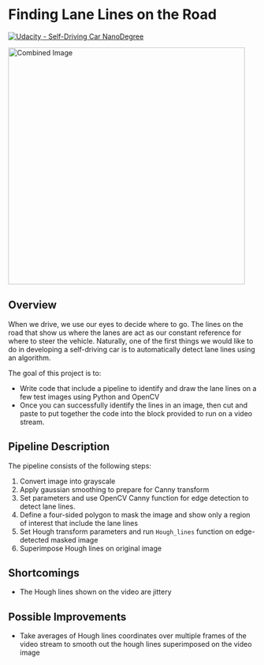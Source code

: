 # **Finding Lane Lines on the Road** 
[![Udacity - Self-Driving Car NanoDegree](https://s3.amazonaws.com/udacity-sdc/github/shield-carnd.svg)](http://www.udacity.com/drive)

<img src="examples/laneLines_thirdPass.jpg" width="480" alt="Combined Image" />

Overview
---

When we drive, we use our eyes to decide where to go.  The lines on the road that show us where the lanes are act as our constant reference for where to steer the vehicle.  Naturally, one of the first things we would like to do in developing a self-driving car is to automatically detect lane lines using an algorithm.

The goal of this project is to:

- Write code that include a pipeline to identify and draw the lane lines on a few test images using Python and OpenCV
- Once you can successfully identify the lines in an image, then cut and paste to put together the code into the block provided to run on a video stream. 

Pipeline Description
---
The pipeline consists of the following steps:

1. Convert image into grayscale
2. Apply gaussian smoothing to prepare for Canny transform
3. Set parameters and use OpenCV Canny function for edge detection to detect lane lines.
4. Define a four-sided polygon to mask the image and show only a region of interest that include the lane lines
5. Set Hough transform parameters and run `Hough_lines` function on edge-detected masked image
6. Superimpose Hough lines on original image

Shortcomings
---
- The Hough lines shown on the video are jittery

Possible Improvements
---
- Take averages of Hough lines coordinates over multiple frames of the video stream to smooth out the hough lines superimposed on the video image







